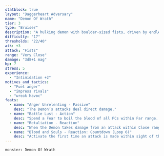 ```yaml
---
statblock: true
layout: "Daggerheart Adversary"
name: "Demon Of Wrath"
tier: 3
type: "Bruiser"
description: "A hulking demon with boulder-sized fists, driven by endless rage."
difficulty: "17"
thresholds: "22/40"
atk: +3
attack: "Fists"
range: "Very Close"
damage: "3d8+1 mag"
hp: 7
stress: 5
experience:
  - "Intimidation +2"
motives_and_tactics:
  - "Fuel anger"
  - "impress rivals"
  - "wreak havoc"
feats:
  - name: "Anger Unrelenting - Passive"
    desc: "The Demon’s attacks deal direct damage."
  - name: "Battle Lust - Action"
    desc: "Spend a Fear to boil the blood of all PCs within Far range. They use a d20 as their Fear Die until the end of the scene."
  - name: "Retaliation - Reaction"
    desc: "When the Demon takes damage from an attack within Close range, you can mark a Stress to make a standard attack against the attacker."
  - name: "Blood and Souls - Reaction: Countdown (Loop 6)"
    desc: "Activate the first time an attack is made within sight of the Demon. It ticks down when a PC takes a violent action. When it triggers, summon 1d4 Minor Demons, who appear at Close range."
---
```


```statblock
monster: Demon Of Wrath
```